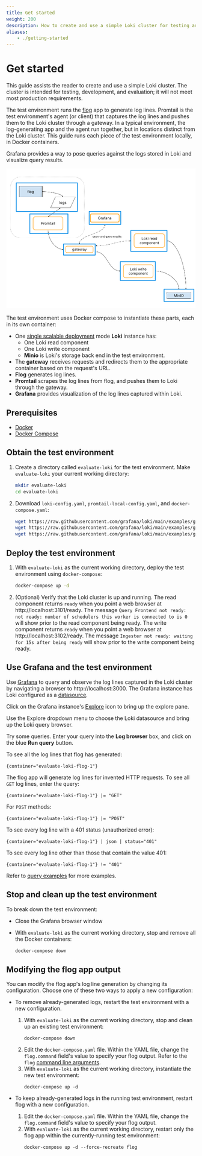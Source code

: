 ```yaml
---
title: Get started
weight: 200
description: How to create and use a simple Loki cluster for testing and evaluation purposes.
aliases:
    - ./getting-started
---
```


# Get started

This guide assists the reader to create and use a simple Loki cluster.
The cluster is intended for testing, development, and evaluation;
it will not meet most production requirements.

The test environment runs the [flog](https://github.com/mingrammer/flog) app to generate log lines.
Promtail is the test environment's agent (or client) that captures the log lines and pushes them to the Loki cluster through a gateway.
In a typical environment, the log-generating app and the agent run together, but in locations distinct from the Loki cluster. This guide runs each piece of the test environment locally, in Docker containers.

Grafana provides a way to pose queries against the logs stored in Loki and visualize query results.
 
![Simple scalable deployment test environment](simple-scalable-test-environment.png)

The test environment uses Docker compose to instantiate these parts, each in its own container: 

- One [single scalable deployment](deployment-modes/) mode **Loki** instance has:
    - One Loki read component
    - One Loki write component
    - **Minio** is Loki's storage back end in the test environment.
- The **gateway** receives requests and redirects them to the appropriate container based on the request's URL.
- **Flog** generates log lines.
- **Promtail** scrapes the log lines from flog, and pushes them to Loki through the gateway.
- **Grafana** provides visualization of the log lines captured within Loki.

## Prerequisites

- [Docker](https://docs.docker.com/install)
- [Docker Compose](https://docs.docker.com/compose/install)

## Obtain the test environment

1. Create a directory called `evaluate-loki` for the test environment. Make `evaluate-loki` your current working directory:
    ```bash
    mkdir evaluate-loki
    cd evaluate-loki
    ```
1. Download `loki-config.yaml`, `promtail-local-config.yaml`, and `docker-compose.yaml`:

    ```bash
    wget https://raw.githubusercontent.com/grafana/loki/main/examples/getting-started/loki-config.yaml -O loki-config.yaml
    wget https://raw.githubusercontent.com/grafana/loki/main/examples/getting-started/promtail-local-config.yaml -O promtail-local-config.yaml
    wget https://raw.githubusercontent.com/grafana/loki/main/examples/getting-started/docker-compose.yaml -O docker-compose.yaml
    ```

## Deploy the test environment

1. With `evaluate-loki` as the current working directory, deploy the test environment using `docker-compose`:
    ```bash
    docker-compose up -d
    ```
1. (Optional) Verify that the Loki cluster is up and running. The read component returns `ready` when you point a web browser at http://localhost:3101/ready. The message `Query Frontend not ready: not ready: number of schedulers this worker is connected to is 0` will show prior to the read component being ready.
The write component returns `ready` when you point a web browser at http://localhost:3102/ready. The message `Ingester not ready: waiting for 15s after being ready` will show prior to the write component being ready.

## Use Grafana and the test environment

Use [Grafana](/docs/grafana/latest/) to query and observe the log lines captured in the Loki cluster by navigating a browser to http://localhost:3000.
The Grafana instance has Loki configured as a [datasource](/docs/grafana/latest/datasources/loki/).

Click on the Grafana instance's [Explore](/docs/grafana/latest/explore/) icon to bring up the explore pane.

Use the Explore dropdown menu to choose the Loki datasource and bring up the Loki query browser.

Try some queries.
Enter your query into the **Log browser** box, and click on the blue **Run query** button.

To see all the log lines that flog has generated:
```
{container="evaluate-loki-flog-1"}
```

The flog app will generate log lines for invented HTTP requests.
To see all `GET` log lines, enter the query:

```
{container="evaluate-loki-flog-1"} |= "GET"
```
For `POST` methods:
```
{container="evaluate-loki-flog-1"} |= "POST"
```

To see every log line with a 401 status (unauthorized error): 
```
{container="evaluate-loki-flog-1"} | json | status="401"
```
To see every log line other than those that contain the value 401: 
```
{container="evaluate-loki-flog-1"} != "401"
```

Refer to [query examples](../query/query_examples/) for more examples.

## Stop and clean up the test environment

To break down the test environment:

- Close the Grafana browser window

- With `evaluate-loki` as the current working directory, stop and remove all the Docker containers:
    ```bash
    docker-compose down
    ```

## Modifying the flog app output

You can modify the flog app's log line generation by changing
its configuration.
Choose one of these two ways to apply a new configuration:

- To remove already-generated logs, restart the test environment with a new configuration.

    1. With `evaluate-loki` as the current working directory, stop and clean up an existing test environment:
        ```
        docker-compose down
        ```
    1. Edit the `docker-compose.yaml` file.  Within the YAML file, change the `flog.command` field's value to specify your flog output. Refer to the `flog` [command line arguments](https://hub.docker.com/r/mingrammer/flog).
    1. With `evaluate-loki` as the current working directory, instantiate the new test environment:
        ```
        docker-compose up -d
        ```

- To keep already-generated logs in the running test environment, restart flog with a new configuration.

    1. Edit the `docker-compose.yaml` file.  Within the YAML file, change the `flog.command` field's value to specify your flog output.
    1. With `evaluate-loki` as the current working directory, restart only the flog app within the currently-running test environment:
        ```
        docker-compose up -d --force-recreate flog
        ```

